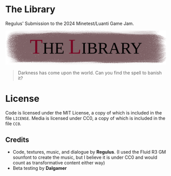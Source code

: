 # The Library
Regulus' Submission to the 2024 Minetest/Luanti Game Jam.

![The Library Logo](https://raw.githubusercontent.com/regulus79/regulus_mtgj2024/refs/heads/main/menu/header.png)

>Darkness has come upon the world. Can you find the spell to banish it?


# License
Code is licensed under the MIT License, a copy of which is included in the file `LICENSE`.
Media is licensed under CC0, a copy of which is included in the file `CC0`.

## Credits
- Code, textures, music, and dialogue by **Regulus**. (I used the Fluid R3 GM sounfont to create the music, but I believe it is under CC0 and would count as transformative content either way)
- Beta testing by **Dalgamer**